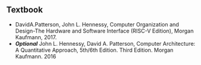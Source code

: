 ## Textbook
- DavidA.Patterson, John L. Hennessy, Computer Organization and Design-The Hardware and Software Interface (RISC-V Edition), Morgan Kaufmann, 2017.
- _**Optional**_ John L. Hennessy, David A. Patterson, Computer Architecture: A Quantitative Approach, 5th/6th Edition. Third Edition. Morgan Kaufmann. 2016

